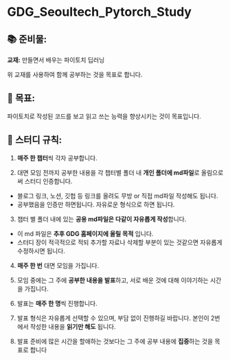 # GDG_Seoultech_Pytorch_Study
## 📚 준비물:

**교재:**  만들면서 배우는 파이토치 딥러닝

위 교재를 사용하여 함께 공부하는 것을 목표로 합니다.

## 🎯 목표:

파이토치로 작성된 코드를 보고 읽고 쓰는 능력을 향상시키는 것이 목표입니다.

## 📜 스터디 규칙:
 1.  **매주 한 챕터**씩 각자 공부합니다.


 2.  대면 모임 전까지 공부한 내용을 각 챕터별 폴더 내 **개인 폴더에 md파일**로 올림으로써 스터디 인증합니다.
   - 블로그 링크, 노션, 깃헙 등 링크를 올려도 무방 or 직접 md파일 작성해도 됩니다.
   - 공부했음을 인증만 하면됩니다. 자유로운 형식으로 하면 됩니다.


 3.  챕터 별 폴더 내에 있는 **공용 md파일은 다같이 자유롭게 작성**합니다.
  - 이 md 파일은 **추후 GDG 홈페이지에 올릴 목적** 입니다.
  - 스터디 장이 적극적으로 적되 추가할 자료나 삭제할 부분이 있는 것같으면 자유롭게 수정하시면 됩니다.


 4.  **매주 한 번** 대면 모임을 가집니다.


 5.  모임 중에는 그 주에 **공부한 내용을 발표**하고, 서로 배운 것에 대해 이야기하는 시간을 가집니다.


 6.  발표는 **매주 한 명**씩 진행합니다.


 7.  발표 형식은 자유롭게 선택할 수 있으며, 부담 없이 진행하길 바랍니다. 본인이 2번에서 작성한 내용을 **읽기만 해도** 됩니다.


 8.  발표 준비에 많은 시간을 할애하는 것보다는 그 주에 공부 내용에 **집중**하는 것을 목표로 합니다

